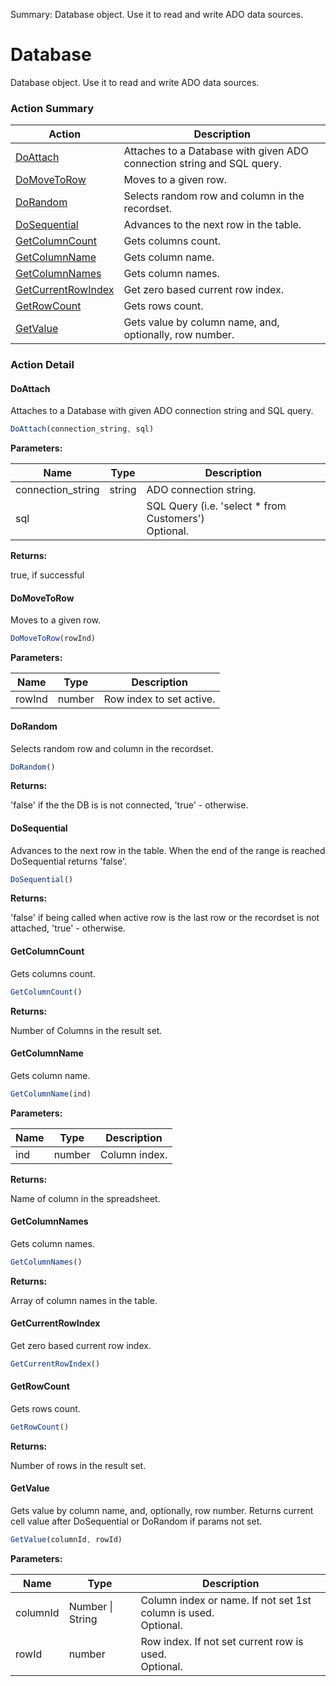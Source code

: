 Summary: Database object. Use it to read and write ADO data sources.

# Database

Database object. Use it to read and write ADO data sources.






<!-- ============================== property summary ========================== -->

	
<!-- ============================== action summary ========================== -->



### Action Summary

|  **Action** | **Description** | 
| ----------- | --------------- |
|	[DoAttach](#doattach) | Attaches to a Database with given ADO connection string and SQL query. |
|	[DoMoveToRow](#domovetorow) | Moves to a given row. |
|	[DoRandom](#dorandom) | Selects random row and column in the recordset. |
|	[DoSequential](#dosequential) | Advances to the next row in the table. |
|	[GetColumnCount](#getcolumncount) | Gets columns count. |
|	[GetColumnName](#getcolumnname) | Gets column name. |
|	[GetColumnNames](#getcolumnnames) | Gets column names. |
|	[GetCurrentRowIndex](#getcurrentrowindex) | Get zero based current row index. |
|	[GetRowCount](#getrowcount) | Gets rows count. |
|	[GetValue](#getvalue) | Gets value by column name, and, optionally, row number. |




<!-- ============================== property detail ========================== -->
	
	
<!-- ============================== action detail ========================== -->
	
### Action Detail
		
<a name="DoAttach"></a>    
#### DoAttach

Attaches to a Database with given ADO connection string and SQL query.

```javascript
DoAttach(connection_string, sql) 
```


**Parameters:**

|	**Name** | **Type** | **Description** |
| ---------- | -------- | --------------- |
| connection_string | string |	ADO connection string. |
| sql |  |	SQL Query (i.e. 'select * from Customers')<br>Optional. |




**Returns:**

true, if successful



<a name="see.also.database.doattach"></a>

<a name="DoMoveToRow"></a>    
#### DoMoveToRow

Moves to a given row.

```javascript
DoMoveToRow(rowInd) 
```


**Parameters:**

|	**Name** | **Type** | **Description** |
| ---------- | -------- | --------------- |
| rowInd | number |	Row index to set active. |





<a name="see.also.database.domovetorow"></a>

<a name="DoRandom"></a>    
#### DoRandom

Selects random row and column in the recordset.

```javascript
DoRandom() 
```




**Returns:**

'false' if the the DB is is not connected, 'true' - otherwise.



<a name="see.also.database.dorandom"></a>

<a name="DoSequential"></a>    
#### DoSequential

Advances to the next row in the table. When the end of the range is reached DoSequential returns 'false'.

```javascript
DoSequential() 
```




**Returns:**

'false' if being called when active row is the last row or the recordset is not attached, 'true' - otherwise.



<a name="see.also.database.dosequential"></a>

<a name="GetColumnCount"></a>    
#### GetColumnCount

Gets columns count.

```javascript
GetColumnCount() 
```




**Returns:**

Number of Columns in the result set.



<a name="see.also.database.getcolumncount"></a>

<a name="GetColumnName"></a>    
#### GetColumnName

Gets column name.

```javascript
GetColumnName(ind) 
```


**Parameters:**

|	**Name** | **Type** | **Description** |
| ---------- | -------- | --------------- |
| ind | number |	Column index. |




**Returns:**

Name of column in the spreadsheet.



<a name="see.also.database.getcolumnname"></a>

<a name="GetColumnNames"></a>    
#### GetColumnNames

Gets column names.

```javascript
GetColumnNames() 
```




**Returns:**

Array of column names in the table.



<a name="see.also.database.getcolumnnames"></a>

<a name="GetCurrentRowIndex"></a>    
#### GetCurrentRowIndex

Get zero based current row index.

```javascript
GetCurrentRowIndex() 
```





<a name="see.also.database.getcurrentrowindex"></a>

<a name="GetRowCount"></a>    
#### GetRowCount

Gets rows count.

```javascript
GetRowCount() 
```




**Returns:**

Number of rows in the result set.



<a name="see.also.database.getrowcount"></a>

<a name="GetValue"></a>    
#### GetValue

Gets value by column name, and, optionally, row number. Returns current cell value after DoSequential or DoRandom if params not set.

```javascript
GetValue(columnId, rowId) 
```


**Parameters:**

|	**Name** | **Type** | **Description** |
| ---------- | -------- | --------------- |
| columnId | Number \| String |	Column index or name. If not set 1st column is used.<br>Optional. |
| rowId | number |	Row index. If not set current row is used.<br>Optional. |





<a name="see.also.database.getvalue"></a>

	

